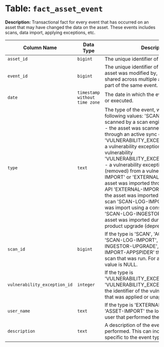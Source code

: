 # Table: `fact_asset_event`

**Description:** Transactional fact for every event that has occurred on an asset that may have changed the data on the asset. These events includes scans, data import, applying exceptions, etc.


| Column Name | Data Type | Description |
|-------------|-----------|-------------|
| `asset_id` | `bigint` | The unique identifier of the asset. |
| `event_id` | `bigint` | The unique identifier of the event that the asset was modified by, which can be shared across multiple assets that were a part of the same event. |
| `date` | `timestamp without time zone` | The date in which the event was performed or executed. |
| `type` | `text` | The type of the event, which is one of the following values: 'SCAN' - the asset was scanned by a scan engine 'ACTIVE-SYNC' - the asset was scanned/discovered through an active sync connection 'VULNERABILITY_EXCEPTION_APPLIED' - a vulnerability exception was applied to a vulnerability 'VULNERABILITY_EXCEPTION_UNAPPLIED' - a vulnerability exception was unapplied (removed) from a vulnerability 'ASSET-IMPORT' or 'EXTERNAL-IMPORT' - the asset was imported through the external API 'EXTERNAL-IMPORT-APPSPIDER' - the asset was imported from an AppSpider scan 'SCAN-LOG-IMPORT' - the asset was import using a console command 'SCAN-LOG-INGESTOR-UPGRADE' - the asset was imported during a one-time product upgrade (deprecated) |
| `scan_id` | `bigint` | If the type is 'SCAN', 'ACTIVE-SYNC', 'SCAN-LOG-IMPORT', 'SCAN-LOG-INGESTOR-UPGRADE', or 'EXTERNAL-IMPORT-APPSPIDER' the identifier of the scan that was run. For all other types the value is NULL. |
| `vulnerability_exception_id` | `integer` | If the type is 'VULNERABILITY_EXCEPTION_APPLIED' or 'VULNERABILITY_EXCEPTION_UNAPPLIED' the identifier of the vulnerability exception that was applied or unapplied. |
| `user_name` | `text` | If the type is 'EXTERNAL-IMPORT' or 'ASSET-IMPORT' the login name of the user that performed the import. |
| `description` | `text` | A description of the event that was performed. This can include details specific to the event type. |